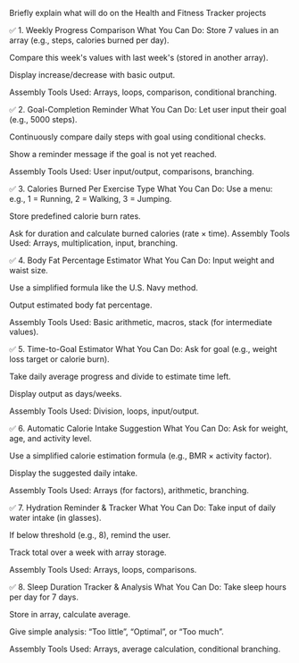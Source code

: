 Briefly explain what will do on the Health and Fitness Tracker projects

✅ 1. Weekly Progress Comparison
What You Can Do:
Store 7 values in an array (e.g., steps, calories burned per day).


Compare this week's values with last week's (stored in another array).


Display increase/decrease with basic output.


Assembly Tools Used: Arrays, loops, comparison, conditional branching.

✅ 2. Goal-Completion Reminder
What You Can Do:
Let user input their goal (e.g., 5000 steps).


Continuously compare daily steps with goal using conditional checks.


Show a reminder message if the goal is not yet reached.


Assembly Tools Used: User input/output, comparisons, branching.

✅ 3. Calories Burned Per Exercise Type
What You Can Do:
Use a menu: e.g., 1 = Running, 2 = Walking, 3 = Jumping.


Store predefined calorie burn rates.


Ask for duration and calculate burned calories (rate × time).
Assembly Tools Used: Arrays, multiplication, input, branching.

✅ 4. Body Fat Percentage Estimator
What You Can Do:
Input weight and waist size.


Use a simplified formula like the U.S. Navy method.


Output estimated body fat percentage.


Assembly Tools Used: Basic arithmetic, macros, stack (for intermediate values).

✅ 5. Time-to-Goal Estimator
What You Can Do:
Ask for goal (e.g., weight loss target or calorie burn).


Take daily average progress and divide to estimate time left.


Display output as days/weeks.


Assembly Tools Used: Division, loops, input/output.

✅ 6. Automatic Calorie Intake Suggestion
What You Can Do:
Ask for weight, age, and activity level.


Use a simplified calorie estimation formula (e.g., BMR × activity factor).


Display the suggested daily intake.


Assembly Tools Used: Arrays (for factors), arithmetic, branching.

✅ 7. Hydration Reminder & Tracker
What You Can Do:
Take input of daily water intake (in glasses).


If below threshold (e.g., 8), remind the user.


Track total over a week with array storage.


Assembly Tools Used: Arrays, loops, comparisons.

✅ 8. Sleep Duration Tracker & Analysis
What You Can Do:
Take sleep hours per day for 7 days.


Store in array, calculate average.


Give simple analysis: “Too little”, “Optimal”, or “Too much”.


Assembly Tools Used: Arrays, average calculation, conditional branching.

